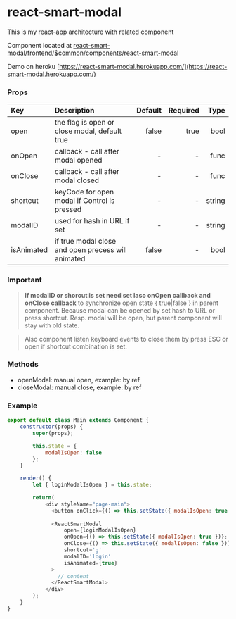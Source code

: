 # react-smart-modal

This is my react-app architecture with related component

Component located at [react-smart-modal/frontend/$common/components/react-smart-modal](https://github.com/soldovskij/react-smart-modal/tree/master/frontend/%24common/components/react-smart-modal)

Demo on heroku [https://react-smart-modal.herokuapp.com/](https://react-smart-modal.herokuapp.com/)

### Props
| Key            | Description                                   | Default   | Required | Type   |
| :------------- |:----------------------------------------------------|----------:|---------:|--------:
| open           | the flag is open or close modal, default true       | false     |true      |bool    |
| onOpen         | callback - call after modal opened                  | -         | -        |func    |
| onClose        | callback - call after modal closed                  | -         | -        |func    |
| shortcut       | keyCode for open modal if Control is pressed        | -         | -        |string  |
| modalID        | used for hash in URL if set                         | -         | -        |string  |
| isAnimated     | if true modal close and open precess will animated | false     | -        |bool    |

### Important
> **If modalID or shorcut is set need set laso onOpen callback and onClose callback** to synchronize open state { true|false } in parent component. Because modal can  be opened by set hash to URL or press shortcut. Resp. modal will be open, but parent component will stay with old state.

> Also component listen keyboard events to close them by press ESC or open if shortcut combination is set.

### Methods
* openModal: manual open, example: by ref
* closeModal: manual close, example: by ref



### Example

```javascript
export default class Main extends Component {
    constructor(props) {
        super(props);

        this.state = {
            modalIsOpen: false
        };
    }

    render() {
        let { loginModalIsOpen } = this.state;

        return(
            <div styleName="page-main">
              <button onClick={() => this.setState({ modalIsOpen: true })}>click me</button>
              
              <ReactSmartModal
                  open={loginModalIsOpen}
                  onOpen={() => this.setState({ modalIsOpen: true })};
                  onClose={() => this.setState({ modalIsOpen: false })};
                  shortcut='g'
                  modalID='login'
                  isAnimated={true}
              >
                // content
              </ReactSmartModal>
            </div>
        );
    }
}
```
